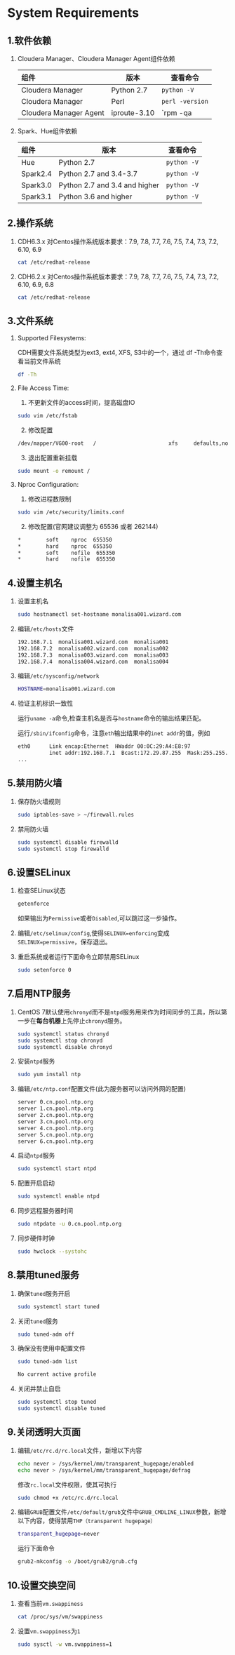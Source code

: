 # System Requirements

## 1.软件依赖

1. Cloudera Manager、Cloudera Manager Agent组件依赖

   | 组件                   | 版本         | 查看命令                 |
   | :--------------------- | ------------ | ------------------------ |
   | Cloudera Manager       | Python 2.7   | `python -V`              |
   | Cloudera Manager       | Perl         | `perl -version`          |
   | Cloudera Manager Agent | iproute-3.10 | `rpm -qa | grep iproute` |

2. Spark、Hue组件依赖

   | 组件     | 版本                          | 查看命令    |
   | :------- | ----------------------------- | ----------- |
   | Hue      | Python 2.7                    | `python -V` |
   | Spark2.4 | Python 2.7 and 3.4-3.7        | `python -V` |
   | Spark3.0 | Python 2.7 and 3.4 and higher | `python -V` |
   | Spark3.1 | Python 3.6 and higher         | `python -V` |

## 2.操作系统

1. CDH6.3.x 对Centos操作系统版本要求：7.9, 7.8, 7.7, 7.6, 7.5, 7.4, 7.3, 7.2, 6.10, 6.9

   ```sh
   cat /etc/redhat-release
   ```

2. CDH6.2.x 对Centos操作系统版本要求：7.9, 7.8, 7.7, 7.6, 7.5, 7.4, 7.3, 7.2, 6.10, 6.9, 6.8

   ```sh
   cat /etc/redhat-release
   ```

## 3.文件系统

1. Supported Filesystems: 

   CDH需要文件系统类型为ext3, ext4, XFS, S3中的一个，通过 df -Th命令查看当前文件系统

   ```sh
   df -Th
   ```

2. File Access Time: 

   1. 不更新文件的access时间，提高磁盘IO

   ```sh
   sudo vim /etc/fstab
   ```

   2. 修改配置

   ```sh
   /dev/mapper/VG00-root   /                       xfs     defaults,noatime        0 0
   ```

   3. 退出配置重新挂载

   ```sh
   sudo mount -o remount /
   ```

3. Nproc Configuration: 

   1. 修改进程数限制

   ```sh
   sudo vim /etc/security/limits.conf
   ```

   2. 修改配置(官网建议调整为 65536 或者 262144)

   ```sh
   *        soft    nproc  655350 
   *        hard    nproc  655350
   *        soft    nofile  655350
   *        hard    nofile  655350
   ```



## 4.设置主机名

1. 设置主机名

   ```sh
   sudo hostnamectl set-hostname monalisa001.wizard.com
   ```

2. 编辑`/etc/hosts`文件

   ```sh
   192.168.7.1  monalisa001.wizard.com  monalisa001
   192.168.7.2  monalisa002.wizard.com  monalisa002
   192.168.7.3  monalisa003.wizard.com  monalisa003
   192.168.7.4  monalisa004.wizard.com  monalisa004
   ```

3. 编辑`/etc/sysconfig/network`

   ```sh
   HOSTNAME=monalisa001.wizard.com
   ```

4. 验证主机标识一致性

   运行`uname -a`命令,检查主机名是否与`hostname`命令的输出结果匹配。

   运行`/sbin/ifconfig`命令，注意`eth`输出结果中的`inet addr`的值，例如

   ```sh
   eth0      Link encap:Ethernet  HWaddr 00:0C:29:A4:E8:97  
             inet addr:192.168.7.1  Bcast:172.29.87.255  Mask:255.255.248.0
   ...
   ```

   

## 5.禁用防火墙

1. 保存防火墙规则

   ```sh
   sudo iptables-save > ~/firewall.rules
   ```

2. 禁用防火墙

   ```sh
   sudo systemctl disable firewalld
   sudo systemctl stop firewalld
   ```

## 6.设置SELinux

1. 检查SELinux状态

   ```sh
   getenforce
   ```

   如果输出为`Permissive`或者`Disabled`,可以跳过这一步操作。

2. 编辑`/etc/selinux/config`,使得`SELINUX=enforcing`变成`SELINUX=permissive`，保存退出。

3. 重启系统或者运行下面命令立即禁用SELinux

   ```sh
   sudo setenforce 0
   ```

   

## 7.启用NTP服务

1. ‎CentOS 7默认使用`chronyd`而不是`ntpd`服务用来作为时间同步的工具，所以第一步在**每台机器**上先停止`chronyd`服务。

   ```sh
   sudo systemctl status chronyd
   sudo systemctl stop chronyd
   sudo systemctl disable chronyd
   ```

2. 安装`ntpd`服务

   ```sh
   sudo yum install ntp
   ```

3. 编辑`/etc/ntp.conf`配置文件(此为服务器可以访问外网的配置)

   ```sh
   server 0.cn.pool.ntp.org
   server 1.cn.pool.ntp.org
   server 2.cn.pool.ntp.org
   server 3.cn.pool.ntp.org
   server 4.cn.pool.ntp.org
   server 5.cn.pool.ntp.org
   server 6.cn.pool.ntp.org
   ```

4. 启动`ntpd`服务

   ```sh
   sudo systemctl start ntpd
   ```

5. 配置开启启动

   ```sh
   sudo systemctl enable ntpd
   ```

6. 同步远程服务器时间

   ```sh
   sudo ntpdate -u 0.cn.pool.ntp.org
   ```

7. 同步硬件时钟

   ```sh
   sudo hwclock --systohc
   ```



## 8.禁用tuned服务

1. 确保`tuned`服务开启

   ```sh
   sudo systemctl start tuned
   ```

2. 关闭`tuned`服务

   ```sh
   sudo tuned-adm off
   ```

3. 确保没有使用中配置文件

   ```sh
   sudo tuned-adm list
   ```

   ```sh
   No current active profile
   ```

4. 关闭并禁止自启

   ```sh
   sudo systemctl stop tuned
   sudo systemctl disable tuned
   ```



## 9.关闭透明大页面

1. 编辑`/etc/rc.d/rc.local`文件，新增以下内容

   ```sh
   echo never > /sys/kernel/mm/transparent_hugepage/enabled
   echo never > /sys/kernel/mm/transparent_hugepage/defrag
   ```

   修改`rc.local`文件权限，使其可执行

   ```sh
   sudo chmod +x /etc/rc.d/rc.local
   ```

2. 编辑`GRUB`配置文件`/etc/default/grub`文件中`GRUB_CMDLINE_LINUX`参数，新增以下内容，使得禁用`THP（transparent hugepage）`

   ```sh
   transparent_hugepage=never
   ```

   运行下面命令

   ```sh
   grub2-mkconfig -o /boot/grub2/grub.cfg
   ```



## 10.设置交换空间

1. 查看当前`vm.swappiness`

   ```sh
   cat /proc/sys/vm/swappiness
   ```

2. 设置`vm.swappiness`为`1`

   ```sh
   sudo sysctl -w vm.swappiness=1
   ```